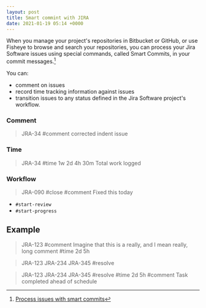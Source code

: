 ```yaml
---
layout: post
title: Smart commint with JIRA
date: 2021-01-19 05:14 +0000
---
```



When you manage your project's repositories in Bitbucket or GitHub, or use Fisheye to browse and search your repositories, you can process your Jira Software issues using special commands, called Smart Commits, in your commit messages.[^1]

[^1]: [Process issues with smart commits](https://support.atlassian.com/jira-software-cloud/docs/process-issues-with-smart-commits/)

You can:

* comment on issues
* record time tracking information against issues
* transition issues to any status defined in the Jira Software project's workflow.

### Comment

> JRA-34 #comment corrected indent issue

### Time 

> JRA-34 #time 1w 2d 4h 30m Total work logged

### Workflow

> JRA-090 #close #comment Fixed this today

* `#start-review`
* `#start-progress`


## Example

> JRA-123 #comment Imagine that this is a really, and I mean really, long comment #time 2d 5h

> JRA-123 JRA-234 JRA-345 #resolve

> JRA-123 JRA-234 JRA-345 #resolve #time 2d 5h #comment Task completed ahead of schedule

